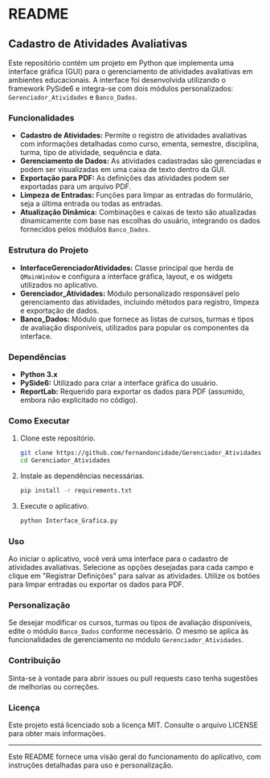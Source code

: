 # README

## Cadastro de Atividades Avaliativas

Este repositório contém um projeto em Python que implementa uma interface gráfica (GUI) para o gerenciamento de atividades avaliativas em ambientes educacionais. A interface foi desenvolvida utilizando o framework PySide6 e integra-se com dois módulos personalizados: `Gerenciador_Atividades` e `Banco_Dados`.

### Funcionalidades

- **Cadastro de Atividades:** Permite o registro de atividades avaliativas com informações detalhadas como curso, ementa, semestre, disciplina, turma, tipo de atividade, sequência e data.
- **Gerenciamento de Dados:** As atividades cadastradas são gerenciadas e podem ser visualizadas em uma caixa de texto dentro da GUI.
- **Exportação para PDF:** As definições das atividades podem ser exportadas para um arquivo PDF.
- **Limpeza de Entradas:** Funções para limpar as entradas do formulário, seja a última entrada ou todas as entradas.
- **Atualização Dinâmica:** Combinações e caixas de texto são atualizadas dinamicamente com base nas escolhas do usuário, integrando os dados fornecidos pelos módulos `Banco_Dados`.

### Estrutura do Projeto

- **InterfaceGerenciadorAtividades:** Classe principal que herda de `QMainWindow` e configura a interface gráfica, layout, e os widgets utilizados no aplicativo.
- **Gerenciador_Atividades:** Módulo personalizado responsável pelo gerenciamento das atividades, incluindo métodos para registro, limpeza e exportação de dados.
- **Banco_Dados:** Módulo que fornece as listas de cursos, turmas e tipos de avaliação disponíveis, utilizados para popular os componentes da interface.

### Dependências

- **Python 3.x**
- **PySide6:** Utilizado para criar a interface gráfica do usuário.
- **ReportLab:** Requerido para exportar os dados para PDF (assumido, embora não explicitado no código).

### Como Executar

1. Clone este repositório.
   ```bash
   git clone https://github.com/fernandoncidade/Gerenciador_Atividades
   cd Gerenciador_Atividades
   ```
2. Instale as dependências necessárias.
   ```bash
   pip install -r requirements.txt
   ```
3. Execute o aplicativo.
   ```bash
   python Interface_Grafica.py
   ```

### Uso

Ao iniciar o aplicativo, você verá uma interface para o cadastro de atividades avaliativas. Selecione as opções desejadas para cada campo e clique em "Registrar Definições" para salvar as atividades. Utilize os botões para limpar entradas ou exportar os dados para PDF.

### Personalização

Se desejar modificar os cursos, turmas ou tipos de avaliação disponíveis, edite o módulo `Banco_Dados` conforme necessário. O mesmo se aplica às funcionalidades de gerenciamento no módulo `Gerenciador_Atividades`.

### Contribuição

Sinta-se à vontade para abrir issues ou pull requests caso tenha sugestões de melhorias ou correções.

### Licença

Este projeto está licenciado sob a licença MIT. Consulte o arquivo LICENSE para obter mais informações.

---

Este README fornece uma visão geral do funcionamento do aplicativo, com instruções detalhadas para uso e personalização.

